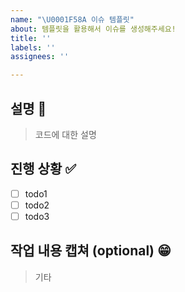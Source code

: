 ```yaml
---
name: "\U0001F58A️ 이슈 템플릿"
about: 템플릿을 활용해서 이슈를 생성해주세요!
title: ''
labels: ''
assignees: ''

---
```


## 설명 📃

> 코드에 대한 설명
> 

## 진행 상황 ✅

- [ ]  todo1
- [ ]  todo2
- [ ]  todo3

## 작업 내용 캡쳐 (optional) 😁

> 기타
